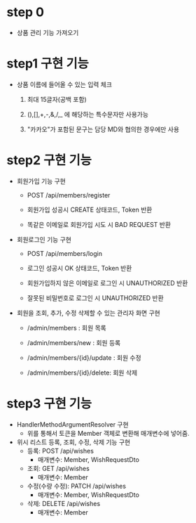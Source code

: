 # step 0

- 상품 관리 기능 가져오기

# step1 구현 기능

- 상품 이름에 들어올 수 있는 입력 체크

    1. 최대 15글자(공백 포함)

    2. (),[],+,-,&,/,_ 에 해당하는 특수문자만 사용가능

    3. "카카오"가 포함된 문구는 담당 MD와 협의한 경우에만 사용

# step2 구현 기능

- 회원가입 기능 구현

    - POST /api/members/register

    - 회원가입 성공시 CREATE 상태코드, Token 반환

    - 똑같은 이메일로 회원가입 시도 시 BAD REQUEST 반환

- 회원로그인 기능 구현

    - POST /api/members/login

    - 로그인 성공시 OK 상태코드, Token 반환

    - 회원가입하지 않은 이메일로 로그인 시 UNAUTHORIZED 반환

    - 잘못된 비밀번호로 로그인 시 UNAUTHORIZED 반환

- 회원을 조회, 추가, 수정 삭제할 수 있는 관리자 화면 구현

    - /admin/members : 회원 목록

    - /admin/members/new : 회원 등록

    - /admin/members/{id}/update : 회원 수정

    - /admin/members/{id}/delete: 회원 삭제

# step3 구현 기능

- HandlerMethodArgumentResolver 구현
    - 위를 통해서 토큰을 Member 객체로 변환해 매개변수에 넣어줌.
- 위시 리스트 등록, 조회, 수정, 삭제 기능 구현
    - 등록: POST /api/wishes
        - 매개변수: Member, WishRequestDto
    - 조회: GET /api/wishes
        - 매개변수: Member
    - 수정(수량 수정): PATCH /api/wishes
        - 매개변수: Member, WishRequestDto
    - 삭제: DELETE /api/wishes
        - 매개변수: Member
